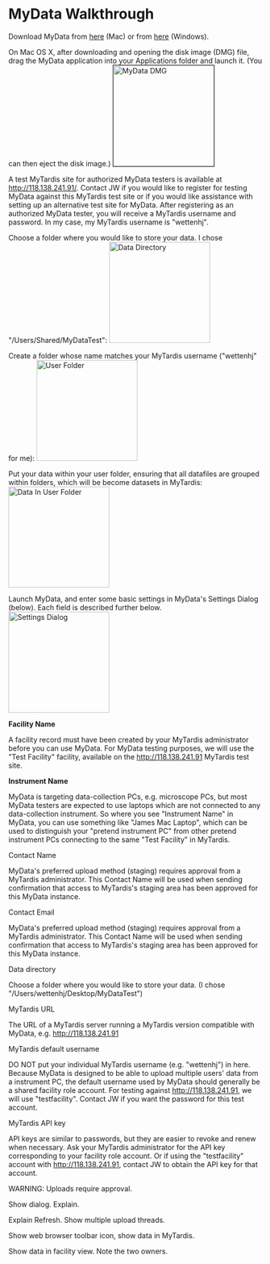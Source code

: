 MyData Walkthrough
==================

Download MyData from [here](https://github.com/wettenhj/mydata/raw/master/UserGuideImages/MyData_v0.1.0.dmg) (Mac) or from [here](https://github.com/wettenhj/mydata/raw/master/UserGuideImages/MyData_v0.1.0.exe) (Windows).

On Mac OS X, after downloading and opening the disk image (DMG) file, drag the MyData
application into your Applications folder and launch it.  (You can then eject the disk
image.) 
<img src="https://github.com/monash-merc/mydata/blob/master/WalkthroughImages/MyDataDmg.png" alt="MyData DMG" style="width: 200px;" border=1/>

A test MyTardis site for authorized MyData testers is available at http://118.138.241.91/.
Contact JW if you would like to register for testing MyData against this MyTardis test
site or if you would like assistance with setting up an alternative test site for MyData.
After registering as an authorized MyData tester, you will receive a MyTardis username and
password.  In my case, my MyTardis username is "wettenhj".

Choose a folder where you would like to store your data.  I chose "/Users/Shared/MyDataTest":
<img src="https://github.com/monash-merc/mydata/blob/master/WalkthroughImages/DataDirectory.png" alt="Data Directory" style="width:200px;"/>

Create a folder whose name matches your MyTardis username ("wettenhj" for me):
<img src="https://github.com/monash-merc/mydata/blob/master/WalkthroughImages/UserFolder.png" alt="User Folder" style="width:200px;"/>

Put your data within your user folder, ensuring that all datafiles are grouped within
folders, which will be become datasets in MyTardis:
<img src="https://github.com/monash-merc/mydata/blob/master/WalkthroughImages/DatasetsInUserFolder.png" alt="Data In User Folder" style="width:200px;"/>

Launch MyData, and enter some basic settings in MyData's Settings Dialog (below).  Each
field is described further below.
<img src="https://github.com/monash-merc/mydata/blob/master/WalkthroughImages/SettingsDialog.png" alt="Settings Dialog" style="width:200px;"/>

**Facility Name**

A facility record must have been created by your MyTardis administrator before you can use MyData.
For MyData testing purposes, we will use the "Test Facility" facility, available on
the http://118.138.241.91 MyTardis test site.

**Instrument Name**

MyData is targeting data-collection PCs, e.g. microscope PCs, but most MyData testers are
expected to use laptops which are not connected to any data-collection instrument.
So where you see "Instrument Name" in MyData, you can use something like "James Mac Laptop",
which can be used to distinguish your "pretend instrument PC" from other pretend
instrument PCs connecting to the same "Test Facility" in MyTardis.

Contact Name

MyData's preferred upload method (staging) requires approval from a MyTardis administrator.
This Contact Name will be used when sending confirmation that access to MyTardis's staging
area has been approved for this MyData instance.

Contact Email

MyData's preferred upload method (staging) requires approval from a MyTardis administrator.
This Contact Name will be used when sending confirmation that access to MyTardis's staging
area has been approved for this MyData instance.

Data directory

Choose a folder where you would like to store your data.  (I chose "/Users/wettenhj/Desktop/MyDataTest")

MyTardis URL

The URL of a MyTardis server running a MyTardis version compatible with MyData, e.g. http://118.138.241.91

MyTardis default username

DO NOT put your individual MyTardis username (e.g. "wettenhj") in here.  Because MyData is 
designed to be able to upload multiple users' data from a instrument PC, the default username
used by MyData should generally be a shared facility role account.  For testing against 
http://118.138.241.91, we will use "testfacility".  Contact JW if you want the password for
this test account.

MyTardis API key

API keys are similar to passwords, but they are easier to revoke and renew when necessary.
Ask your MyTardis administrator for the API key corresponding to your facility role account.
Or if using the "testfacility" account with http://118.138.241.91, contact JW to obtain
the API key for that account.


WARNING: Uploads require approval.

Show dialog.  Explain.

Explain Refresh. Show multiple upload threads.

Show web browser toolbar icon, show data in MyTardis.

Show data in facility view.  Note the two owners.


